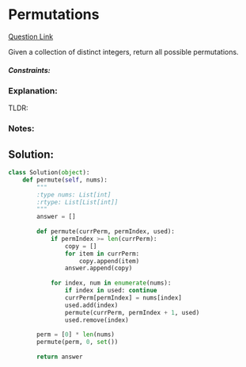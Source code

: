 # Permutations  

[Question Link](https://leetcode.com/problems/permutations/)  

Given a collection of distinct integers, return all possible permutations.

##### Constraints:

### Explanation:
TLDR: 

### Notes:


## Solution:
```Python
class Solution(object):
    def permute(self, nums):
        """
        :type nums: List[int]
        :rtype: List[List[int]]
        """
        answer = []
        
        def permute(currPerm, permIndex, used):
            if permIndex >= len(currPerm):
                copy = []
                for item in currPerm:
                    copy.append(item)
                answer.append(copy)
                
            for index, num in enumerate(nums):
                if index in used: continue
                currPerm[permIndex] = nums[index]
                used.add(index)
                permute(currPerm, permIndex + 1, used)
                used.remove(index)
        
        perm = [0] * len(nums)
        permute(perm, 0, set())
        
        return answer
```